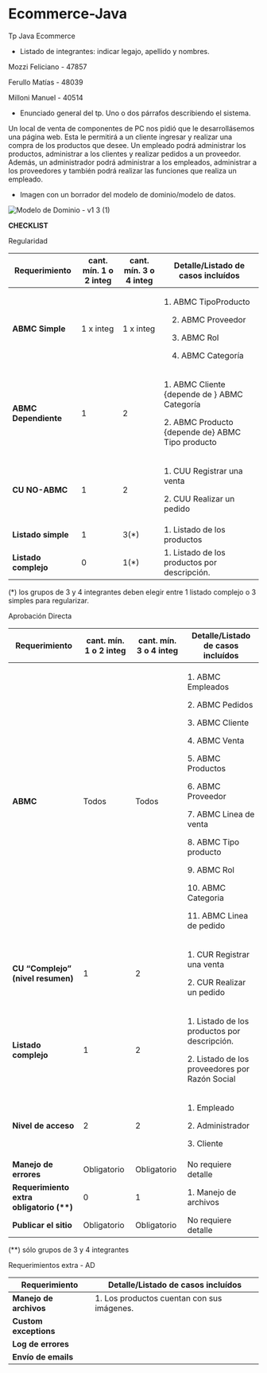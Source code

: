 # Ecommerce-Java
Tp Java Ecommerce

- Listado de integrantes: indicar legajo, apellido y nombres.

Mozzi Feliciano - 47857

Ferullo Matías - 48039 

Milloni Manuel - 40514

- Enunciado general del tp. Uno o dos párrafos describiendo el sistema.

Un local de venta de componentes de PC nos pidió que le desarrollásemos una página web. Esta le permitirá a un cliente ingresar y realizar una compra de los productos que desee. Un empleado podrá administrar los productos, administrar a los clientes y realizar pedidos a un proveedor. Además, un administrador podrá administrar a los empleados, administrar a los proveedores y también podrá realizar las funciones que realiza un empleado.

- Imagen con un borrador del modelo de dominio/modelo de datos.

![Modelo de Dominio - v1 3 (1)](https://github.com/manuel-milloni/Ecommerce-Java/assets/128518865/5d8256ec-1611-40e3-8a95-9c9746ae8039)


**CHECKLIST**

Regularidad



|**Requerimiento**|**cant. mín. 1 o 2 integ**|**cant. mín. 3 o 4 integ**|**Detalle/Listado de casos incluídos**|
| - | - | - | - |
|**ABMC Simple**|1 x integ|1 x integ|<p>1. ABMC TipoProducto</p><p>&emsp;2. ABMC Proveedor</p><p>&emsp;3. ABMC Rol</p><p>&emsp;4. ABMC Categoría</p>|
|**ABMC Dependiente**|1|2|<p>1. ABMC Cliente {depende de } ABMC Categoría</p><p>2. ABMC Producto {depende de} ABMC Tipo producto</p>|
|**CU NO-ABMC**|1|2|<p>1. CUU Registrar una venta</p><p>2. CUU Realizar un pedido</p>|
|**Listado simple**|1|3(\*)|1\. Listado de los productos|
|**Listado complejo**|0|1(\*)|1\. Listado de los productos por descripción.|

(\*) los grupos de 3 y 4 integrantes deben elegir entre 1 listado complejo o 3 simples para regularizar.


Aprobación Directa



|**Requerimiento**|**cant. mín. 1 o 2 integ**|**cant. mín. 3 o 4 integ**|**Detalle/Listado de casos incluídos**|
| - | - | - | - |
|**ABMC**|Todos|Todos|<p>1. ABMC Empleados</p><p>2. ABMC Pedidos</p><p>3. ABMC Cliente</p><p>4. ABMC Venta</p><p>5. ABMC Productos</p><p>6. ABMC Proveedor</p><p>7. ABMC Linea de venta</p><p>8. ABMC Tipo producto</p><p>9. ABMC Rol</p><p>10. ABMC Categoria</p><p>11. ABMC Linea de pedido</p>|
|**CU “Complejo” (nivel resumen)**|1|2|<p>1. CUR Registrar una venta</p><p>2. CUR Realizar un pedido</p>|
|**Listado complejo**|1|2|<p>1. Listado de los productos por descripción.</p><p>2. Listado de los proveedores por Razón Social</p>|
|**Nivel de acceso**|2|2|<p>1. Empleado</p><p>2. Administrador</p><p>3. Cliente</p>|
|**Manejo de errores**|Obligatorio|Obligatorio|No requiere detalle|
|**Requerimiento extra obligatorio (\*\*)**|0|1|1\. Manejo de archivos|
|**Publicar el sitio**|Obligatorio|Obligatorio|No requiere detalle|

(\*\*) sólo grupos de 3 y 4 integrantes

Requerimientos extra - AD

|**Requerimiento**|**Detalle/Listado de casos incluídos**|
| - | - |
|**Manejo de archivos**|1\. Los productos cuentan con sus imágenes.|
|**Custom exceptions**||
|**Log de errores**||
|**Envío de emails**||
